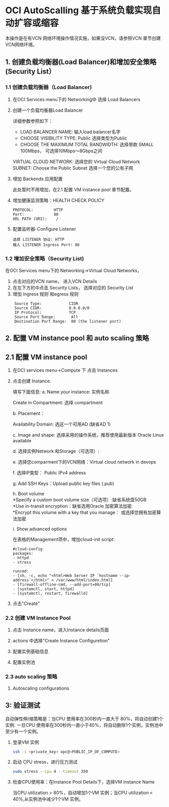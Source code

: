 # OCI AutoScalling 基于系统负载实现自动扩容或缩容

本操作是在有VCN 网络环境操作情况实施，如果没VCN，请参照VCN 章节创建VCN网络环境。

## 1. 创建负载均衡器(Load Balancer)和增加安全策略(Security List）

### 1.1 创建负载均衡器（Load Balancer)

1. 在OCI Services menu下的 Networking中 选择 Load Balancers

2. 创建一个负载均衡器Load Balancer

    详细参数参照如下：</br>
    * LOAD BALANCER NAME: 输入load balancer名字</br>
    * CHOOSE VISIBILITY TYPE: Public  选择类型为Public</br>
    * CHOOSE THE MAXIMUM TOTAL BANDWIDTH: 选择带款 SMALL 100Mbps， 可选择10Mbps～8Gbps之间</br>

    VIRTUAL CLOUD NETWORK: 选择您的 Virtual Cloud Network </br>
    SUBNET: Choose the Public Subnet 选择一个您的公有子网 </br>

3. 增加 Backends 应用配置

   此处暂时不用增加，在2.1 配置 VM instance pool 章节配置。

4. 增加健康监测策略：HEALTH CHECK POLICY

    ```text
    PROTOCOL:         HTTP
    Port:             80 
    URL PATH (URI):    /
    ```

   
5. 配置监听器-Configure Listener

    ```text
    选择 LISTENER 协议: HTTP
    输入 LISTENER Ingress Port: 80
    ```
### 1.2 增加安全策略（Security List)

在OCI Services menu下的 Networking->Virtual Cloud Networks，

1. 点击对应的VCN name， 进入VCN Details
2. 在左下方的中点击 Security Lists， 选择对应的 Security List
3. 增加 Ingress 规则 和egress 规则

```text
    Source Type:            CIDR
    Source CIDR:            0.0.0.0/0
    IP Protocol:            TCP 
    Source Port Range:       All
    Destination Port Range:  80 (the listener port)
```

## 2. 配置 VM instance pool 和 auto scaling 策略

## 2.1 配置 VM instance pool

1. 在OCI services menu->Compute 下 点击 Instances

2. 点击创建 Instance.  

    填写下面信息:
    a. Name your instance: 实例名称

    Create in Compartment: 选择 compartment

    b. Placement：

    Availability Domain: 选这一个可用AD (缺省AD 1)

    c. Image and shape: 选择采用的操作系统，推荐使用最新版本 Oracle Linux available

    d. 选择实例Network 和Storage（可选项）:

    e. 选择您comparment下的VCN网络：Virtual cloud network in devops

    f. 选择IP类型： Public IPv4 address </br>

    g. Add SSH Keys：Upload public key files (.pub) </br>

    h. Boot volume </br>
        *Specify a custom boot volume size（可选项）:缺省系统盘50GB </br>
        *Use in-transit encryption：缺省选用Oracle 加密算法加密      </br>
        *Encrypt this volume with a key that you manage： 或选择您拥有加密算法加密 </br>

    i. Show advanced options

    在表格的Management项中，增加cloud-init script:

    ```text
    #cloud-config
    packages:
    - httpd
    - stress

    runcmd:
    - [sh, -c, echo "<html>Web Server IP `hostname --ip-address`</html>" > /var/www/html/index.html]
    - [firewall-offline-cmd, --add-port=80/tcp]
    - [systemctl, start, httpd]
    - [systemctl, restart, firewalld]
    ```

3. 点击"Create"

### 2.2 创建 VM Instance Pool

1. 点击 Instance name，进入Instance details页面

2. actions 中选择"Create Instance Configuretion"

3. 配置实例基础信息

4. 配置实例池

### 2.3 auto scaling 策略

1. Autoscaling configurations

## 3: 验证测试

自动弹性伸/缩策略是：当CPU 使用率在300秒内一直大于 80%，将自动创建1个实例. 一旦CPU 使用率在300秒内一直小于40%，将自动删除1个实例，实例池中至少有一个实例。

1. 登录VM 实例

    ```bash
    ssh -i <private_key> opc@<PUBLIC_IP_OF_COMPUTE>
    ```

2. 启动 CPU stress，进行压力测试

    ```bash
    sudo stress --cpu 4 --timeout 350
    ```

3. 检查CPU使用率：在Instance Pool Details下，选择VM instance Name

    当CPU utilization > 80%，自动增加1个VM 实例；当CPU utilization < 40%,从实例池中减少1个VM 实例。
